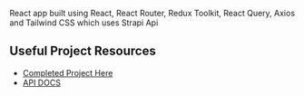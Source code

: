 React app built using React, React Router, Redux Toolkit, React Query, Axios and Tailwind CSS which uses Strapi Api

## Useful Project Resources

- [Completed Project Here](https://homecrafted-store.netlify.app/)
- [API DOCS](https://documenter.getpostman.com/view/18152321/2s9Xy5KpTi)
